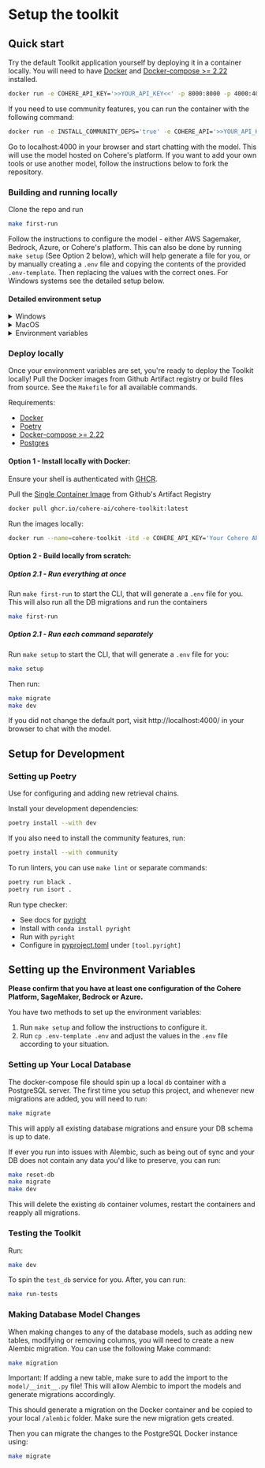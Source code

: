 # Setup the toolkit

## Quick start

Try the default Toolkit application yourself by deploying it in a container locally. You will need to have [Docker](https://www.docker.com/products/docker-desktop/) and [Docker-compose >= 2.22](https://docs.docker.com/compose/install/) installed.

```bash
docker run -e COHERE_API_KEY='>>YOUR_API_KEY<<' -p 8000:8000 -p 4000:4000 ghcr.io/cohere-ai/cohere-toolkit:latest
```

If you need to use community features, you can run the container with the following command:

```bash
docker run -e INSTALL_COMMUNITY_DEPS='true' -e COHERE_API='>>YOUR_API_KEY<<' -p 8000:8000 -p 4000:4000 ghcr.io/cohere-ai/cohere-toolkit:latest
```

Go to localhost:4000 in your browser and start chatting with the model. This will use the model hosted on Cohere's platform. If you want to add your own tools or use another model, follow the instructions below to fork the repository.

### Building and running locally

Clone the repo and run

```bash
make first-run
```

Follow the instructions to configure the model - either AWS Sagemaker, Bedrock, Azure, or Cohere's platform. This can also be done by running `make setup` (See Option 2 below), which will help generate a file for you, or by manually creating a `.env` file and copying the contents of the provided `.env-template`. Then replacing the values with the correct ones.
For Windows systems see the detailed setup below.

#### Detailed environment setup

<details>
  <summary>Windows</summary>

1. Install [docker](https://docs.docker.com/desktop/install/windows-install/)
2. Install [git]https://git-scm.com/download/win
3. In PowerShell (Terminal), install [scoop](https://scoop.sh/). After installing, run the following commands:

```bash
scoop bucket add extras
```

4. Install miniconda using

```bash
scoop install miniconda3
conda init cmd.exe
```

5. Restart PowerShell
6. Install the following:

```bash
scoop install postgresql
scoop install make
```

7. Create a new virtual environment with Python 3.11 using CMD terminal

```bash
conda create -n toolkit python=3.11
conda activate toolkit
```

8. Install poetry == 1.7.1 using

```bash
pip install poetry==1.7.1
```

9. Clone the repo
10. Alternatively to `make win-first-run` or `make win-setup`, run

```bash
poetry install --with setup,community --verbose
poetry run python src/backend/cli/main.py
make migrate
make dev
```

11. Navigate to https://localhost:4000 in your browser

### Possible issues

- If you encounter on error on running `poetry install` related to `llama-cpp-python`, please run the following command:

```bash
poetry source add llama-cpp-python https://abetlen.github.io/llama-cpp-python/whl/cpu
poetry source add pypi
poetry lock
```

and then run the commands in step 10 again.
For more information and additional installation instructions, see [llama-cpp-python documentation](https://github.com/abetlen/llama-cpp-python)

</details>

<details>
  <summary>MacOS</summary>

1. Install Xcode. This can be done from the App Store or terminal

```bash
xcode-select --install
```

2. Install [docker desktop](https://docs.docker.com/desktop/install/mac-install/)
3. Install [homebrew](https://brew.sh/)
4. Install [pipx](https://github.com/pypa/pipx). This is useful for installing poetry later.

```bash
brew install pipx
pipx ensurepath
```

5. Install [postgres](brew install postgresql)
6. Install conda using [miniconda](https://docs.anaconda.com/free/miniconda/index.html)
7. Use your environment manager to create a new virtual environment with Python 3.11

```bash
conda create -n toolkit python=3.11
```

8. Install [poetry >= 1.7.1](https://python-poetry.org/docs/#installing-with-pipx)

```bash
pipx install poetry
```

To test if poetry has been installed correctly,

```bash
conda activate toolkit
poetry --version
```

You should see the version of poetry (e.g. 1.8.2). If poetry is not found, try

```bash
export PATH="$HOME/.local/bin:$PATH"
```

And then retry `poetry --version` 9. Clone the repo and run `make first-run` 10. Navigate to https://localhost:4000 in your browser

</details>

<details>
  <summary>Environment variables</summary>
  
### Cohere Platform

- `COHERE_API_KEY`: If your application will interface with Cohere's API, you will need to supply an API key. Not required if using AWS Sagemaker or Azure.
  Sign up at https://dashboard.cohere.com/ to create an API key.
- `NEXT_PUBLIC_API_HOSTNAME`: The backend URL which the frontend will communicate with. Defaults to http://backend:8000 for use with `docker compose`
- `FRONTEND_HOSTNAME`: The URL for the frontend client. Defaults to http://localhost:4000
- `DATABASE_URL`: Your PostgreSQL database connection string for SQLAlchemy, should follow the format `postgresql+psycopg2://USER:PASSWORD@HOST:PORT`.
- `REDIS_URL`: Your Redis connection string, should follow the format `redis://USER:PASSWORD@HOST:PORT`.

### AWS Sagemaker

To use the toolkit with AWS Sagemaker you will first need the cohere model (a command version) which powers chat deployed in Sagemaker. Follow Cohere's [guide](https://docs.cohere.com/docs/amazon-sagemaker-setup-guide) and [notebooks](https://github.com/cohere-ai/cohere-aws/tree/main/notebooks/sagemaker) to deploy a command model and create an endpoint which can then be used with the toolkit.

Then you will need to set up authorization, [see more details here](https://aws.amazon.com/iam/). The default toolkit set up uses the configuration file (after `aws configure sso`) with the following environment variables:

- `SAGE_MAKER_REGION_NAME`: The region you configured for the model.
- `SAGE_MAKER_ENDPOINT_NAME`: The name of the endpoint which you created in the notebook.
- `SAGE_MAKER_PROFILE_NAME`: Your AWS profile name

### Bedrock

- `BEDROCK_ACCESS_KEY`: Your Bedrock access key.
- `BEDROCK_SECRET_KEY`: Your Bedrock secret key.
- `BEDROCK_SESSION_TOKEN`: Your Bedrock session token.
- `BEDROCK_REGION_NAME`: The region you configured for the model.

### Hosted tools

- `PYTHON_INTERPRETER_URL`: URL to the python interpreter container. Defaults to http://localhost:8080.
- `TAVILY_API_KEY`: If you want to enable internet search, you will need to supply a Tavily API Key. Not required.

</details>

### Deploy locally

Once your environment variables are set, you're ready to deploy the Toolkit locally! Pull the Docker images from Github Artifact registry or build files from source. See the `Makefile` for all available commands.

Requirements:

- [Docker](https://www.docker.com/products/docker-desktop/)
- [Poetry](https://python-poetry.org/docs/#installation)
- [Docker-compose >= 2.22](https://docs.docker.com/compose/install/)
- [Postgres](https://www.postgresql.org/download/)

#### Option 1 - Install locally with Docker:

Ensure your shell is authenticated with [GHCR](https://docs.github.com/en/packages/working-with-a-github-packages-registry/working-with-the-container-registry#authenticating-with-a-personal-access-token-classic).

Pull the [Single Container Image](deployment_guides/single_container.md) from Github's Artifact Registry

```bash
docker pull ghcr.io/cohere-ai/cohere-toolkit:latest
```

Run the images locally:

```bash
docker run --name=cohere-toolkit -itd -e COHERE_API_KEY='Your Cohere API key here' -p 8000:8000 -p 4000:4000 ghcr.io/cohere-ai/cohere-toolkit
```

#### Option 2 - Build locally from scratch:

##### Option 2.1 - Run everything at once

Run `make first-run` to start the CLI, that will generate a `.env` file for you. This will also run all the DB migrations and run the containers

```bash
make first-run
```

##### Option 2.1 - Run each command separately

Run `make setup` to start the CLI, that will generate a `.env` file for you:

```bash
make setup
```

Then run:

```bash
make migrate
make dev
```

If you did not change the default port, visit http://localhost:4000/ in your browser to chat with the model.

## Setup for Development

### Setting up Poetry

Use for configuring and adding new retrieval chains.

Install your development dependencies:

```bash
poetry install --with dev
```

If you also need to install the community features, run:

```bash
poetry install --with community
```

To run linters, you can use `make lint` or separate commands:

```bash
poetry run black .
poetry run isort .
```

Run type checker:

- See docs for [pyright](https://microsoft.github.io/pyright/)
- Install with `conda install pyright`
- Run with `pyright`
- Configure in [pyproject.toml](../pyproject.toml) under `[tool.pyright]`

## Setting up the Environment Variables

**Please confirm that you have at least one configuration of the Cohere Platform, SageMaker, Bedrock or Azure.**

You have two methods to set up the environment variables:
1. Run `make setup` and follow the instructions to configure it.
2. Run `cp .env-template .env` and adjust the values in the `.env` file according to your situation.

### Setting up Your Local Database

The docker-compose file should spin up a local `db` container with a PostgreSQL server. The first time you setup this project, and whenever new migrations are added, you will need to run:

```bash
make migrate
```

This will apply all existing database migrations and ensure your DB schema is up to date.

If ever you run into issues with Alembic, such as being out of sync and your DB does not contain any data you'd like to preserve, you can run:

```bash
make reset-db
make migrate
make dev
```

This will delete the existing `db` container volumes, restart the containers and reapply all migrations.

### Testing the Toolkit

Run:

```bash
make dev
```

To spin the `test_db` service for you. After, you can run:

```bash
make run-tests
```

### Making Database Model Changes

When making changes to any of the database models, such as adding new tables, modifying or removing columns, you will need to create a new Alembic migration. You can use the following Make command:

```bash
make migration
```

Important: If adding a new table, make sure to add the import to the `model/__init__.py` file! This will allow Alembic to import the models and generate migrations accordingly.

This should generate a migration on the Docker container and be copied to your local `/alembic` folder. Make sure the new migration gets created.

Then you can migrate the changes to the PostgreSQL Docker instance using:

```bash
make migrate
```

